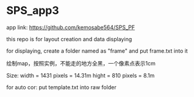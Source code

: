 # SPS_app3
app link: https://github.com/kemosabe564/SPS_PF

this repo is for layout creation and data displaying

for displaying, create a folder named as "frame" and put frame.txt into it

绘制map，按照实例，不能走的地方全黑，一个像素点表示1cm

Size: 
width = 1431 pixels = 14.31m
hight = 810 pixels = 8.1m

for auto cor:
put template.txt into raw folder
